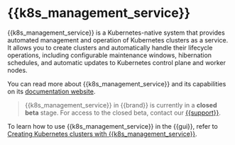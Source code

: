 # {{k8s_management_service}}

{{k8s_management_service}} is a Kubernetes-native system that provides automated
management and operation of Kubernetes clusters as a service.  It
allows you to create clusters and automatically handle their lifecycle
operations, including configurable maintenance windows, hibernation
schedules, and automatic updates to Kubernetes control plane and
worker nodes.

You can read more about {{k8s_management_service}} and its capabilities on its
[documentation website](https://gardener.cloud/docs/gardener/).

> {{k8s_management_service}} in {{brand}} is currently in a **closed beta** stage.
> For access to the closed beta, contact our
> [{{support}}](https://{{support_domain}}/servicedesk).

To learn how to use {{k8s_management_service}} in the {{gui}}, refer to [Creating
Kubernetes clusters with {{k8s_management_service}}](create-shoot-cluster.md).

